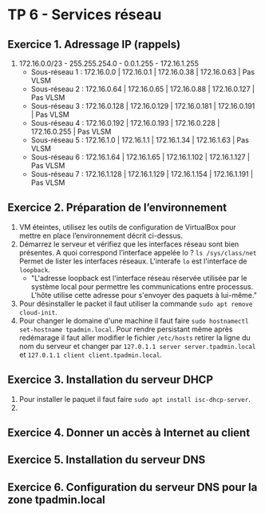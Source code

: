 # TP 6 - Services réseau
## Exercice 1. Adressage IP (rappels)
1. 172.16.0.0/23 - 255.255.254.0 - 0.0.1.255 - 172.16.1.255
	* Sous-réseau 1 : 172.16.0.0 | 172.16.0.1 | 172.16.0.38 | 172.16.0.63 | Pas VLSM
	* Sous-réseau 2 : 172.16.0.64 | 172.16.0.65 | 172.16.0.88 | 172.16.0.127 | Pas VLSM
	* Sous-réseau 3 : 172.16.0.128 | 172.16.0.129 | 172.16.0.181 | 172.16.0.191 | Pas VLSM
	* Sous-réseau 4 : 172.16.0.192 | 172.16.0.193 | 172.16.0.228 | 172.16.0.255 | Pas VLSM
	* Sous-réseau 5 : 172.16.1.0 | 172.16.1.1 | 172.16.1.34 | 172.16.1.63 | Pas VLSM
	* Sous-réseau 6 : 172.16.1.64 | 172.16.1.65 | 172.16.1.102 | 172.16.1.127 | Pas VLSM
	* Sous-réseau 7 : 172.16.1.128 | 172.16.1.129 | 172.16.1.154 | 172.16.1.191 | Pas VLSM

## Exercice 2. Préparation de l’environnement
1. VM éteintes, utilisez les outils de configuration de VirtualBox pour mettre en place l’environnement décrit ci-dessus.
2. Démarrez le serveur et vérifiez que les interfaces réseau sont bien présentes. A quoi correspond l’interface appelée lo ? `ls /sys/class/net` Permet de lister les interfaces réseaux. L'interafe `lo` est l'interface de `loopback`. 
	* "L'adresse loopback est l'interface réseau réservée utilisée par le système local pour permettre les communications entre processus. L'hôte utilise cette adresse pour s'envoyer des paquets à lui-même."
3. Pour désinstaller le packet il faut utiliser la commande `sudo apt remove cloud-init`.
4. Pour changer le domaine d'une machine il faut faire `sudo hostnamectl set-hostname tpadmin.local`. Pour rendre persistant même après redémarage il faut aller modifier le fichier `/etc/hosts` retirer la ligne du nom du serveur et changer par `127.0.1.1 server server.tpadmin.local` et `127.0.1.1 client client.tpadmin.local`.
## Exercice 3. Installation du serveur DHCP
1. Pour installer le paquet il faut faire `sudo apt install isc-dhcp-server`.
2. 
## Exercice 4. Donner un accès à Internet au client

## Exercice 5. Installation du serveur DNS

## Exercice 6. Configuration du serveur DNS pour la zone tpadmin.local
